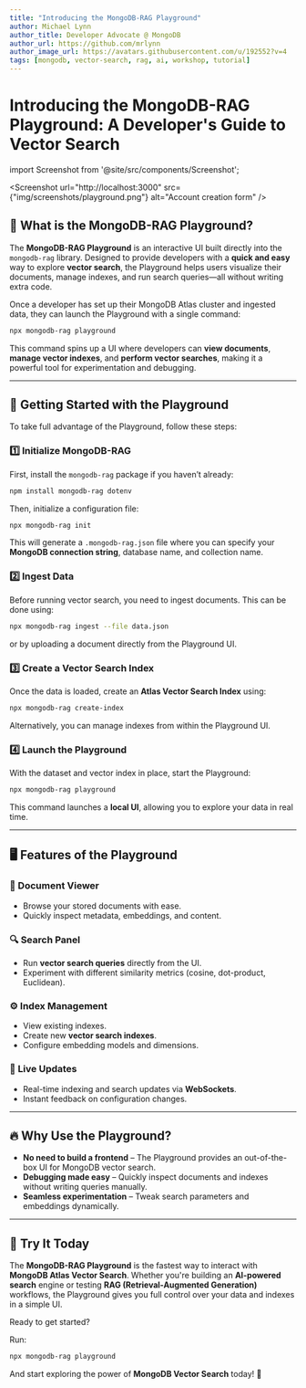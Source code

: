 ```yaml
---
title: "Introducing the MongoDB-RAG Playground"
author: Michael Lynn
author_title: Developer Advocate @ MongoDB
author_url: https://github.com/mrlynn
author_image_url: https://avatars.githubusercontent.com/u/192552?v=4
tags: [mongodb, vector-search, rag, ai, workshop, tutorial]
---
```

# Introducing the MongoDB-RAG Playground: A Developer's Guide to Vector Search

import Screenshot from '@site/src/components/Screenshot';

<Screenshot url="http://localhost:3000" src={"img/screenshots/playground.png"} alt="Account creation form" />

## 🚀 What is the MongoDB-RAG Playground?

The **MongoDB-RAG Playground** is an interactive UI built directly into the `mongodb-rag` library. Designed to provide developers with a **quick and easy** way to explore **vector search**, the Playground helps users visualize their documents, manage indexes, and run search queries—all without writing extra code.
<!--truncate-->

Once a developer has set up their MongoDB Atlas cluster and ingested data, they can launch the Playground with a single command:

```sh
npx mongodb-rag playground
```

This command spins up a UI where developers can **view documents**, **manage vector indexes**, and **perform vector searches**, making it a powerful tool for experimentation and debugging.

---

## 🔧 Getting Started with the Playground

To take full advantage of the Playground, follow these steps:

### 1️⃣ Initialize MongoDB-RAG
First, install the `mongodb-rag` package if you haven’t already:

```sh
npm install mongodb-rag dotenv
```

Then, initialize a configuration file:

```sh
npx mongodb-rag init
```

This will generate a `.mongodb-rag.json` file where you can specify your **MongoDB connection string**, database name, and collection name.

### 2️⃣ Ingest Data
Before running vector search, you need to ingest documents. This can be done using:

```sh
npx mongodb-rag ingest --file data.json
```

or by uploading a document directly from the Playground UI.

### 3️⃣ Create a Vector Search Index
Once the data is loaded, create an **Atlas Vector Search Index** using:

```sh
npx mongodb-rag create-index
```

Alternatively, you can manage indexes from within the Playground UI.

### 4️⃣ Launch the Playground
With the dataset and vector index in place, start the Playground:

```sh
npx mongodb-rag playground
```

This command launches a **local UI**, allowing you to explore your data in real time.

---

## 🖥️ Features of the Playground

### 📂 Document Viewer
- Browse your stored documents with ease.
- Quickly inspect metadata, embeddings, and content.

### 🔍 Search Panel
- Run **vector search queries** directly from the UI.
- Experiment with different similarity metrics (cosine, dot-product, Euclidean).

### ⚙️ Index Management
- View existing indexes.
- Create new **vector search indexes**.
- Configure embedding models and dimensions.

### 📡 Live Updates
- Real-time indexing and search updates via **WebSockets**.
- Instant feedback on configuration changes.

---

## 🔥 Why Use the Playground?

- **No need to build a frontend** – The Playground provides an out-of-the-box UI for MongoDB vector search.
- **Debugging made easy** – Quickly inspect documents and indexes without writing queries manually.
- **Seamless experimentation** – Tweak search parameters and embeddings dynamically.

---

## 🎯 Try It Today
The **MongoDB-RAG Playground** is the fastest way to interact with **MongoDB Atlas Vector Search**. Whether you're building an **AI-powered search** engine or testing **RAG (Retrieval-Augmented Generation)** workflows, the Playground gives you full control over your data and indexes in a simple UI.

Ready to get started?

Run:

```sh
npx mongodb-rag playground
```

And start exploring the power of **MongoDB Vector Search** today! 🚀

